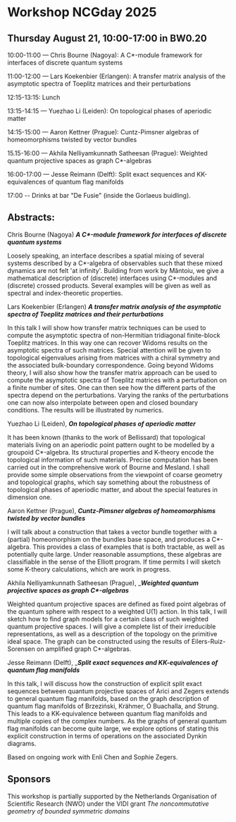 <head>
    <script src="https://cdn.mathjax.org/mathjax/latest/MathJax.js?config=TeX-AMS-MML_HTMLorMML" type="text/javascript"></script>
    <script type="text/x-mathjax-config">
        MathJax.Hub.Config({
            tex2jax: {
            skipTags: ['script', 'noscript', 'style', 'textarea', 'pre'],
            inlineMath: [['$','$']]
            }
        });
    </script>
</head>

# Workshop NCGday 2025

## Thursday August 21, 10:00-17:00 in BW0.20

10:00-11:00 — Chris Bourne (Nagoya):  A C*-module framework for interfaces of discrete quantum systems

11:00-12:00 — Lars Koekenbier (Erlangen): A transfer matrix analysis of the asymptotic spectra of Toeplitz matrices and their perturbations

12:15-13:15: Lunch

13:15-14:15 —  Yuezhao Li (Leiden): On topological phases of aperiodic matter

14:15-15:00 —  Aaron Kettner (Prague): Cuntz-Pimsner algebras of homeomorphisms twisted by vector bundles

15.15-16:00 — Akhila Nelliyamkunnath Satheesan (Prague): Weighted quantum projective spaces as graph C*-algebras

16:00-17:00 — Jesse Reimann (Delft): Split exact sequences and KK-equivalences of quantum flag manifolds

17:00 -- Drinks at bar "De Fusie" (inside the Gorlaeus buidling).


## Abstracts:

Chris Bourne (Nagoya) ___A C*-module framework for interfaces of discrete quantum systems___

Loosely speaking, an interface describes a spatial mixing of several systems described by a C*-algebra of observables such that these mixed dynamics are not felt 'at infinity'. Building from work by Măntoiu, we give a mathematical description of (discrete) interfaces using C*-modules and (discrete) crossed products. Several examples will be given as well as spectral and index-theoretic properties.

Lars Koekenbier (Erlangen) ___A transfer matrix analysis of the asymptotic spectra of Toeplitz matrices and their perturbations___

In this talk I will show how transfer matrix techniques can be used to compute the asymptotic spectra of non-Hermitian tridiagonal finite-block Toeplitz matrices. In this way one can recover Widoms results on the asymptotic spectra of such matrices. Special attention will be given to topological eigenvalues arising from matrices with a chiral symmetry and the associated bulk-boundary correspondence. Going beyond Widoms theory, I will also show how the transfer matrix approach can be used to compute the asymptotic spectra of Toeplitz matrices with a perturbation on a finite number of sites. One can then see how the different parts of the spectra depend on the perturbations. Varying the ranks of the perturbations one can now also interpolate between open and closed boundary conditions. The results will be illustrated by numerics.

Yuezhao Li (Leiden), ___On topological phases of aperiodic matter___

It has been known (thanks to the work of Bellissard) that topological materials living on an aperiodic point pattern ought to be modelled by a groupoid C*-algebra. Its structural properties and K-theory encode the topological information of such materials. Precise computation has been carried out in the comprehensive work of Bourne and Mesland. I shall provide some simple observations from the viewpoint of coarse geometry and topological graphs, which say something about the robustness of topological phases of aperiodic matter, and about the special features in dimension one.


Aaron Kettner (Prague), ___Cuntz-Pimsner algebras of homeomorphisms twisted by vector bundles___

I will talk about a construction that takes a vector bundle together
with a (partial) homeomorphism on the bundles base space, and produces a
C*-algebra. This provides a class of examples that is both tractable, as
well as potentially quite large. Under reasonable assumptions, these
algebras are classifiable in the sense of the Elliott program. If time
permits I will sketch some K-theory calculations, which are work in
progress.

Akhila Nelliyamkunnath Satheesan (Prague), ____Weighted quantum projective spaces as graph C*-algebras___

Weighted quantum projective spaces are defined as fixed point algebras
of the quantum sphere with respect to a weighted U(1) action. In this
talk, I will sketch how to find graph models for a certain class of such
weighted quantum projective spaces. I will give a complete list of their
irreducible representations, as well as a description of the topology on
the primitive ideal space. The graph can be constructed using the
results of Eilers-Ruiz-Sorensen on amplified graph C*-algebras.

Jesse Reimann (Delft), ____Split exact sequences and KK-equivalences of quantum flag manifolds___

In this talk, I will discuss how the construction of explicit split exact sequences between quantum projective spaces of Arici and Zegers extends to general quantum flag manifolds, based on the graph description of quantum flag manifolds of Brzeziński, Krähmer, Ó Buachalla, and Strung. This leads to a KK-equivalence between quantum flag manifolds and multiple copies of the complex numbers. As the graphs of general quantum flag manifolds can become quite large, we explore options of stating this explicit construction in terms of operations on the associated Dynkin diagrams.

Based on ongoing work with Enli Chen and Sophie Zegers.

## Sponsors
This workshop is partially supported by the Netherlands Organisation of Scientific Research (NWO) under the VIDI grant _The noncommutative geometry of bounded symmetric domains_


